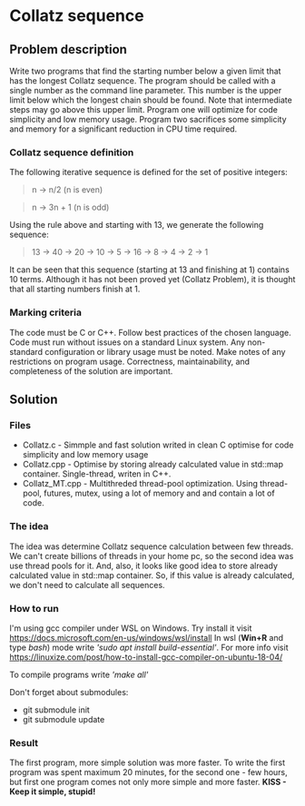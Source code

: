 # Collatz sequence

## Problem description
Write two programs that find the starting number below a given limit that has the longest Collatz sequence. The program should be called with a single number as the command line parameter. This number is the upper limit below which the longest chain should be found. Note that intermediate steps may go above this upper limit. Program one will optimize for code simplicity and low memory usage. Program two sacrifices some simplicity and memory for a significant reduction in CPU time required.

### Collatz sequence definition

The following iterative sequence is defined for the set of positive integers:

> n → n/2 (n is even)

> n → 3n + 1 (n is odd)

Using the rule above and starting with 13, we generate the following sequence:

> 13 → 40 → 20 → 10 → 5 → 16 → 8 → 4 → 2 → 1

It can be seen that this sequence (starting at 13 and finishing at 1) contains 10 terms. Although it has not been proved yet (Collatz Problem), it is thought that all starting numbers finish at 1.

### Marking criteria
The code must be C or C++. Follow best practices of the chosen language. Code must run without issues on a standard Linux system. Any non-standard configuration or library usage must be noted. Make notes of any restrictions on program usage. Correctness, maintainability, and completeness of the solution are important.

## Solution

### Files
 - Collatz.c - Simmple and fast solution writed in clean C optimise for code simplicity and low memory usage
 - Collatz.cpp - Optimise by storing already calculated value in std::map container. Single-thread, writen in C++.
 - Collatz_MT.cpp - Multithreded thread-pool optimization. Using thread-pool, futures, mutex, using a lot of memory and and contain a lot of code.

### The idea
The idea was determine Collatz sequence calculation between few threads. We can't create billions of threads in your home pc, so the second idea was use thread pools for it. And, also, it looks like good idea to store already calculated value in std::map container. So, if this value is already calculated, we don't need to calculate all sequences.

### How to run
I'm using gcc compiler under WSL on Windows. Try install it visit https://docs.microsoft.com/en-us/windows/wsl/install
In wsl (**Win+R** and type _bash_) mode write _'sudo apt install build-essential'_. For more info visit https://linuxize.com/post/how-to-install-gcc-compiler-on-ubuntu-18-04/

To compile programs write _'make all'_

Don't forget about submodules:
 - git submodule init
 - git submodule update

### Result
The first program, more simple solution was more faster. To write the first program was spent maximum 20 minutes, for the second one - few hours, but first one program comes not only more simple and more faster. **KISS - Keep it simple, stupid!**
